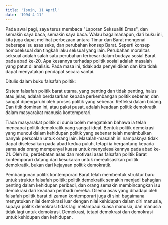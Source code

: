 ```yaml
---
title: 'Isnin, 11 April'
date: '1994-4-11'
---
```


Pada awal pagi, saya terus membaca "Laporan Seksualiti Emas", dan semakin saya baca, semakin saya baca. Walau bagaimanapun, dari buku ini, kita juga dapat melihat perbezaan antara Timur dan Barat mengenai beberapa isu asas seks, dan perubahan konsep Barat. Seperti konsep homoseksual dan tingkah laku seksual yang lain. Perubahan moralitas seksual adalah salah satu perubahan terbesar dalam budaya sosial Barat pada abad ke-20. Apa kesannya terhadap politik sosial adalah masalah yang patut di analisis. Pada masa ini, tidak ada penyelidikan dan kita tidak dapat menyatakan pendapat secara santai.

Ditulis dalam buku falsafah politik:

Sistem falsafah politik barat utama, yang penting dan tidak penting, halus atau jelas, adalah berdasarkan kepada perkembangan politik sebenar, dan sangat dipengaruhi oleh proses politik yang sebenar. Refleksi dalam bidang. Dan titik dominan ini, atau paksi pusat, adalah keadaan politik demokratik dalam masyarakat manusia kontemporari.

Tiada masyarakat politik di dunia boleh mengatakan bahawa ia telah mencapai politik demokratik yang sangat ideal. Bentuk politik demokrasi yang muncul dalam kehidupan politik yang sebenar telah menimbulkan banyak persoalan untuk orang lain. Masalah-masalah ini nampaknya tidak dapat diselesaikan pada abad kedua puluh, tetapi ia bergantung kepada sama ada orang mempunyai kuasa untuk menyelesaikannya pada abad ke-21. Oleh itu, perdebatan asas dan motivasi asas falsafah politik Barat kontemporari datang dari kesukaran untuk merealisasikan politik demokratik, bukan dari kejayaan politik demokratik.

Pembangunan politik kontemporari Barat telah membentuk struktur baru untuk struktur falsafah politik: politik demokratik semakin menjadi bahagian penting dalam kehidupan peribadi, dan orang semakin membincangkan isu demokrasi dari keadaan peribadi mereka. Dilema asas yang dihadapi oleh falsafah politik barat di zaman kontemporari juga di sini: bagaimana menyatukan nilai demokrasi luar dengan nilai kehidupan dalam diri manusia, supaya politik demokrasi tidak lagi melampaui kuasa manusia, dan manusia tidak lagi untuk demokrasi. Demokrasi, tetapi demokrasi dan demokrasi untuk kehidupan dan kehidupan.

